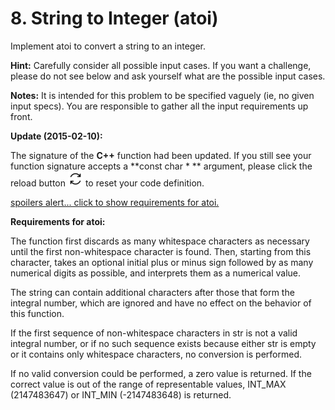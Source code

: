 # 8. String to Integer (atoi)

Implement atoi to convert a string to an integer.

**Hint:** Carefully consider all possible input cases. If you want a challenge, please do not see below and ask yourself what are the possible input cases.

**Notes:** It is intended for this problem to be specified vaguely (ie, no given input specs). You are responsible to gather all the input requirements up front.

**Update (2015-02-10):** 

The signature of the **C++** function had been updated. If you still see your function signature accepts a **const char * ** argument, please click the reload button ![](55-Refresh.png) to reset your code definition.

[spoilers alert... click to show requirements for atoi.](https://leetcode.com/problems/string-to-integer-atoi/description/#)

**Requirements for atoi:**

The function first discards as many whitespace characters as necessary until the first non-whitespace character is found. Then, starting from this character, takes an optional initial plus or minus sign followed by as many numerical digits as possible, and interprets them as a numerical value.

The string can contain additional characters after those that form the integral number, which are ignored and have no effect on the behavior of this function.

If the first sequence of non-whitespace characters in str is not a valid integral number, or if no such sequence exists because either str is empty or it contains only whitespace characters, no conversion is performed.

If no valid conversion could be performed, a zero value is returned. If the correct value is out of the range of representable values, INT_MAX (2147483647) or INT_MIN (-2147483648) is returned.
